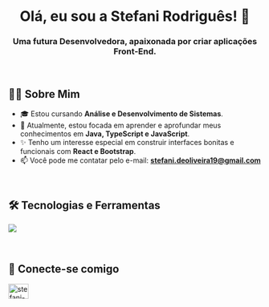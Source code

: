 <h1 align="center">Olá, eu sou a Stefani Rodriguês! 👋</h1>
<h3 align="center">Uma futura  Desenvolvedora, apaixonada por criar aplicações Front-End.</h3>

<br>

## 👩‍💻 Sobre Mim

- 🎓 Estou cursando **Análise e Desenvolvimento de Sistemas**.
- 🌱 Atualmente, estou focada em aprender e aprofundar meus conhecimentos em **Java, TypeScript e JavaScript**.
- ✨ Tenho um interesse especial em construir interfaces bonitas e funcionais com **React e Bootstrap**.
- 📫 Você pode me contatar pelo e-mail: **stefani.deoliveira19@gmail.com**

<br>

## 🛠️ Tecnologias e Ferramentas

<p align="left">
  <a href="https://skillicons.dev">
    <img src="https://skillicons.dev/icons?i=java,ts,js,react,bootstrap,git,vscode" />
  </a>
</p>

<br>



## 🔗 Conecte-se comigo

<p align="left">
<a href="https://www.linkedin.com/in/stefani-rodrigues-050a8a205" target="blank"><img align="center" src="https://raw.githubusercontent.com/rahuldkjain/github-profile-readme-generator/master/src/images/icons/Social/linked-in-alt.svg" alt="stefani-rodrigues" height="30" width="40" /></a>
</p>
